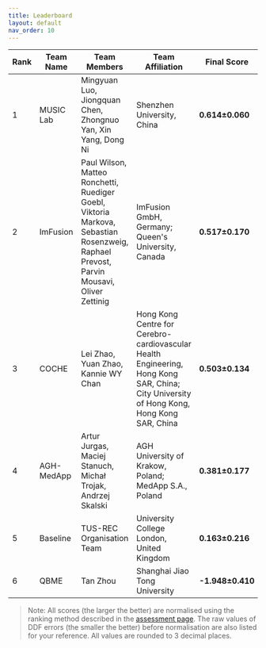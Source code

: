 ```yaml
---
title: Leaderboard
layout: default
nav_order: 10
---
```

| **Rank** | **Team Name** | **Team Members**                              | **Team Affiliation**                      | **Final Score** | **Global Score** | **Local Score** | **Pixel Score** | **Landmark Score** |     **GPE (mm)**      |     **GLE (mm)**      |     **LPE (mm)**     |     **LLE (mm)**     | **Run Time (s)** |
|----------|---------------|-----------------------------------------------|-------------------------------------------|-----------------|------------------|-----------------|-----------------|--------------------|------------------|------------------|-----------------|-----------------|------------------|
|  1   | MUSIC Lab  |                                      Mingyuan Luo, Jiongquan Chen, Zhongnuo Yan, Xin Yang, Dong Ni                                      |                                                        Shenzhen University, China                                                        | **0.614±0.060**  | 0.622±0.104  | 0.607±0.035  | 0.633±0.056  |  0.596±0.072   | 9.894±3.269  | 8.116±3.018  | 0.142±0.017 | 0.119±0.017 | 18.889±31.595 |
|  2   |  ImFusion  | Paul Wilson, Matteo Ronchetti, Ruediger Goebl, Viktoria Markova, Sebastian Rosenzweig, Raphael Prevost, Parvin Mousavi, Oliver Zettinig |                                            ImFusion GmbH, Germany; Queen's University, Canada                                            | **0.517±0.170**  | 0.494±0.322  | 0.540±0.050  | 0.540±0.142  |  0.494±0.204   | 12.685±6.553 | 10.870±7.556 | 0.171±0.024 | 0.135±0.024 |  14.067±1.030 |
|  3   |   COCHE    |                                                   Lei Zhao, Yuan Zhao, Kannie WY Chan                                                   | Hong Kong Centre for Cerebro-cardiovascular Health Engineering, Hong Kong SAR, China; City University of Hong Kong, Hong Kong SAR, China | **0.503±0.134**  | 0.481±0.239  | 0.526±0.058  | 0.520±0.131  |  0.487±0.147   | 13.892±6.748 | 10.705±4.628 | 0.172±0.026 | 0.143±0.029 |  43.054±3.274 |
|  4   | AGH-MedApp |                                       Artur Jurgas, Maciej Stanuch, Michał Trojak, Andrzej Skalski                                      |                                          AGH University of Krakow, Poland; MedApp S.A., Poland                                           | **0.381±0.177**  | 0.228±0.337  | 0.533±0.058  | 0.437±0.143  |  0.324±0.224   | 18.873±7.233 | 17.112±7.828 | 0.167±0.025 | 0.143±0.032 |  26.874±2.195 |
|  5   |  Baseline  |                                                        TUS-REC Organisation Team                                                        |                                                University College London, United Kingdom                                                 | **0.163±0.216**  | -0.078±0.410 | 0.405±0.051  | 0.244±0.145  |  0.083±0.304   | 26.110±7.256 | 23.681±9.049 | 0.214±0.025 | 0.181±0.030 |  19.753±1.570 |
|  6   |    QBME    |                                                                 Tan Zhou                                                                |                                                      Shanghai Jiao Tong University                                                       | **-1.948±0.410** | -3.094±0.750 | -0.802±0.150 | -1.456±0.187 |  -2.440±0.691  | 91.727±6.985 | 93.778±9.352 | 0.604±0.030 | 0.575±0.046 |  28.297±2.351 |

> Note: All scores (the larger the better) are normalised using the ranking method described in the <a href="https://github-pages.ucl.ac.uk/tus-rec-challenge/assessment.html#ranking-method" target="_blank">assessment page</a>. The raw values of DDF errors (the smaller the better) before normalisation are also listed for your reference. All values are rounded to 3 decimal places. 